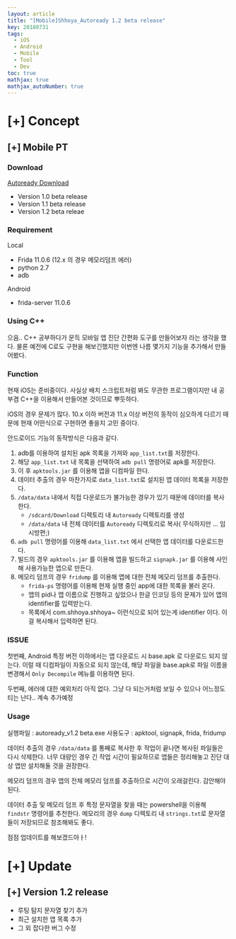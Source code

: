 ```yaml
---
layout: article
title: "[Mobile]Shhoya_Autoready 1.2 beta release"
key: 20180731
tags:
  - iOS
  - Android
  - Mobile
  - Tool
  - Dev
toc: true
mathjax: true
mathjax_autoNumber: true
---
```


# [+] Concept

<!--more-->

## [+] Mobile PT

### Download

<a href="https://github.com/Shhoya/Shhoya_autoready/raw/master/Releases/v1.2/autoready_v1.2 beta.zip">Autoready Download</a>

- Version 1.0 beta release
- Version 1.1 beta release
- Version 1.2 beta releae


### Requirement

Local

- Frida 11.0.6 (12.x 의 경우 메모리덤프 에러)
- python 2.7
- adb

Android

- frida-server 11.0.6


### Using C++

으음.. C++ 공부하다가 문득 모바일 앱 진단 간편화 도구를 만들어보자 라는 생각을 했다.
물론 예전에 C로도 구현을 해보긴했지만 이번엔 나름 몇가지 기능을 추가해서 만들어봤다.

### Function

현재 iOS는 준비중이다. 사실상 배치 스크립트처럼 봐도 무관한 프로그램이지만 내 공부겸 C++을 이용해서 만들어본 것이므로 뿌듯하다.

iOS의 경우 문제가 많다. 10.x 이하 버전과  11.x 이상 버전의 동작이 심오하게 다르기 때문에 현재 어떤식으로 구현하면 좋을지 고민 중이다.

안드로이드 기능의 동작방식은 다음과 같다.

1. adb를 이용하여 설치된 apk 목록을 가져와 `app_list.txt`를 저장한다.
2. 해당 `app_list.txt` 내 목록을 선택하여 `adb pull` 명령어로 apk를 저장한다.
3. 이 후 `apktools.jar` 를 이용해 앱을 디컴파일 한다.
4. 데이터 추출의 경우 마찬가지로 `data_list.txt`로 설치된 앱 데이터 목록을 저장한다.
5. `/data/data` 내에서 직접 다운로드가 불가능한 경우가 있기 때문에 데이터를 복사한다.
   - `/sdcard/Download` 디렉토리 내 `Autoready` 디렉토리를 생성
   - `/data/data` 내 전체 데이터를 `Autoready` 디렉토리로 복사( 무식하지만 ... 임시방편;)
6. `adb pull` 명령어를 이용해 `data_list.txt` 에서 선택한 앱 데이터를 다운로드한다.
7. 빌드의 경우 `apktools.jar` 를 이용해 앱을 빌드하고 `signapk.jar` 를 이용해 사인해 사용가능한 앱으로 만든다.
8. 메모리 덤프의 경우 `fridump` 를 이용해 앱에 대한 전체 메모리 덤프를 추출한다.
   - `frida-ps` 명령어를 이용해 현재 실행 중인 app에 대한 목록을 불러 온다.
   - 앱의 pid나 앱 이름으로 진행하고 싶었으나 한글 인코딩 등의 문제가 있어 앱의 identifier를 입력받는다.
   - 목록에서 com.shhoya.shhoya~ 이런식으로 되어 있는게 identifier 이다. 이걸 복사해서 입력하면 된다.

### ISSUE

첫번째, Android 특정 버전 이하에서는 앱 다운로드 시 base.apk 로 다운로드 되지 않는다. 이럴 때 디컴파일이 자동으로 되지 않는데, 해당 파일을 base.apk로 파일 이름을 변경해서 `Only Decompile` 메뉴를 이용하면 된다.

두번째, 에러에 대한 예외처리 아직 없다. 그냥 다 되는거처럼 보일 수 있으나 어느정도 티는 난다.. 계속 추가예정



### Usage

실행파일 : autoready_v1.2 beta.exe
사용도구 : apktool, signapk, frida, fridump

데이터 추출의 경우 `/data/data` 를 통째로 복사한 후 작업이 끝나면 복사된 파일들은 다시 삭제한다. 너무 대량인 경우 긴 작업 시간이 필요하므로 앱들은 정리해놓고 진단 대상 앱만 설치해둘 것을 권장한다.

메모리 덤프의 경우 앱의 전체 메모리 덤프를 추출하므로 시간이 오래걸린다. 감안해야된다.

데이터 추출 및 메모리 덤프 후 특정 문자열을 찾을 때는 powershell을 이용해 `findstr` 명령어를 추천한다.
메모리의 경우 `dump` 디렉토리 내 `strings.txt`로 문자열들이 저장되므로 참조해봐도 좋다.

점점 업데이트를 해보겠드아ㅏ!

# [+] Update

## [+] Version 1.2 release

- 루팅 탐지 문자열 찾기 추가
- 최근 설치한 앱 목록 추가
- 그 외 잡다한 버그 수정

